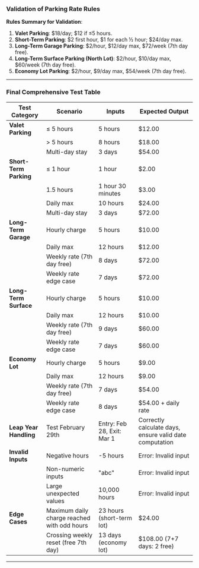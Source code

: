 ### Validation of Parking Rate Rules  

**Rules Summary for Validation**:  
1. **Valet Parking**: $18/day; $12 if ≤5 hours.  
2. **Short-Term Parking**: $2 first hour, $1 for each ½ hour; $24/day max.  
3. **Long-Term Garage Parking**: $2/hour, $12/day max, $72/week (7th day free).  
4. **Long-Term Surface Parking (North Lot)**: $2/hour, $10/day max, $60/week (7th day free).  
5. **Economy Lot Parking**: $2/hour, $9/day max, $54/week (7th day free).  

---

### Final Comprehensive Test Table  

| **Test Category**      | **Scenario**                                             | **Inputs**                                      | **Expected Output**                                                                 |
|-------------------------|---------------------------------------------------------|------------------------------------------------|-------------------------------------------------------------------------------------|
| **Valet Parking**       | ≤ 5 hours                                              | 5 hours                                        | $12.00                                                                             |
|                         | > 5 hours                                              | 8 hours                                        | $18.00                                                                             |
|                         | Multi-day stay                                         | 3 days                                         | $54.00                                                                             |
| **Short-Term Parking**  | ≤ 1 hour                                               | 1 hour                                        | $2.00                                                                              |
|                         | 1.5 hours                                              | 1 hour 30 minutes                              | $3.00                                                                              |
|                         | Daily max                                              | 10 hours                                       | $24.00                                                                             |
|                         | Multi-day stay                                         | 3 days                                         | $72.00                                                                             |
| **Long-Term Garage**    | Hourly charge                                          | 5 hours                                        | $10.00                                                                             |
|                         | Daily max                                              | 12 hours                                       | $12.00                                                                             |
|                         | Weekly rate (7th day free)                             | 8 days                                         | $72.00                                                                             |
|                         | Weekly rate edge case                                  | 7 days                                         | $72.00                                                                             |
| **Long-Term Surface**   | Hourly charge                                          | 5 hours                                        | $10.00                                                                             |
|                         | Daily max                                              | 12 hours                                       | $10.00                                                                             |
|                         | Weekly rate (7th day free)                             | 9 days                                         | $60.00                                                                             |
|                         | Weekly rate edge case                                  | 7 days                                         | $60.00                                                                             |
| **Economy Lot**         | Hourly charge                                          | 5 hours                                        | $9.00                                                                              |
|                         | Daily max                                              | 12 hours                                       | $9.00                                                                              |
|                         | Weekly rate (7th day free)                             | 7 days                                         | $54.00                                                                             |
|                         | Weekly rate edge case                                  | 8 days                                         | $54.00 + daily rate                                                                |
| **Leap Year Handling**  | Test February 29th                                    | Entry: Feb 28, Exit: Mar 1                     | Correctly calculate days, ensure valid date computation                            |
| **Invalid Inputs**      | Negative hours                                         | -5 hours                                       | Error: Invalid input                                                              |
|                         | Non-numeric inputs                                     | "abc"                                          | Error: Invalid input                                                              |
|                         | Large unexpected values                                | 10,000 hours                                   | Error: Invalid input                                                              |
| **Edge Cases**          | Maximum daily charge reached with odd hours            | 23 hours (short-term lot)                      | $24.00                                                                             |
|                         | Crossing weekly reset (free 7th day)                   | 13 days (economy lot)                          | $108.00 (7+7 days: 2 free)                                                        |

---

